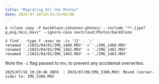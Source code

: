 ```yaml
---
title: "Migrating All the Photos"
date: 2025-07-16T19:24:51+02:00
---
```


```
$ rclone copy -P backblaze:johannes-photos/ --include "**.{jpe?g,png,heic,mov}" --ignore-case nextcloud:Photos/backblaze
```

```
$ find . -type f -exec mv -iv '{}' . ';'
renamed './2015/04/01/IMG_1460.MOV' -> './IMG_1460.MOV'
renamed './2015/04/01/IMG_1462.MOV' -> './IMG_1462.MOV'
renamed './2015/04/01/IMG_1463.MOV' -> './IMG_1463.MOV'
```

Note the `-i` flag passed to mv, to prevent any accidental overwrites.

`2025/07/16 19:28:46 INFO  : 2015/07/09/IMG_5308.MOV: Moved (server-side) to: IMG_5308.MOV`
